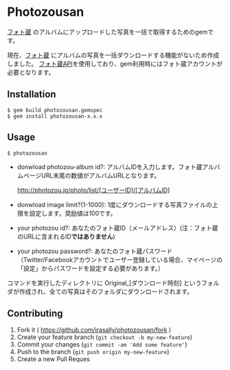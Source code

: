# Photozousan

[フォト蔵](http://photozou.jp/) のアルバムにアップロードした写真を一括で取得するためのgemです。

現在、[フォト蔵](http://photozou.jp/) にアルバムの写真を一括ダウンロードする機能がないため作成しました。
[フォト蔵API](http://photozou.jp/basic/api)を使用しており、gem利用時にはフォト蔵アカウントが必要となります。

## Installation

    $ gem build photozousan.gemspec
    $ gem install photozousan-x.x.x

## Usage

    $ photozousan

* donwload photozou-album id?: アルバムIDを入力します。フォト蔵アルバムページURL末尾の数値がアルバムURLとなります。

    http://photozou.jp/photo/list/[ユーザーID]/[アルバムID]
* donwload image limit?(1-1000): 1度にダウンロードする写真ファイルの上限を設定します。奨励値は100です。
* your photozou id?: あなたのフォト蔵ID（メールアドレス）(注：フォト蔵のURLに含まれるID**ではありません**)
* your photozou password?: あなたのフォト蔵パスワード
（Twitter/Facebookアカウントでユーザー登録している場合、マイページの「設定」からパスワードを設定する必要があります。）

コマンドを実行したディレクトリに Original_[ダウンロード時刻] というフォルダが作成され、全ての写真はそのフォルダにダウンロードされます。

## Contributing

1. Fork it ( https://github.com/irasally/photozousan/fork )
2. Create your feature branch (`git checkout -b my-new-feature`)
3. Commit your changes (`git commit -am 'Add some feature'`)
4. Push to the branch (`git push origin my-new-feature`)
5. Create a new Pull Reques
